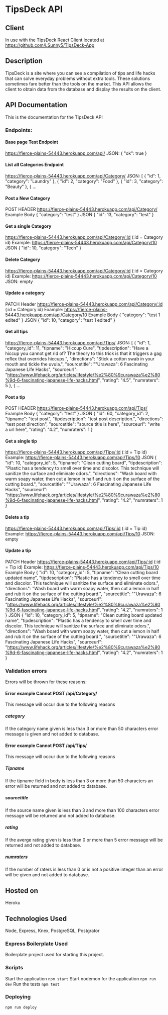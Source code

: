# TipsDeck API

## Client
In use with the TipsDeck React Client located at https://github.com/LSunny5/TipsDeck-App 

## Description 
TipsDeck is a site where you can see a compilation of tips and life hacks that can solve everyday problems without extra tools.  These solutions sometimes fare better than the tools on the market.  This API allows the client to obtain data  from the database and display the results on the client.  

## API Documentation
This is the documentation for the TipsDeck API

### Endpoints: 
#### Base page Test Endpoint 
https://fierce-plains-54443.herokuapp.com/api/ 
JSON:  { "ok": true }

#### List all Categories Endpoint
https://fierce-plains-54443.herokuapp.com/api/Category/
JSON:  [
    {
        "id": 1,
        "category": "Laundry"
    },
    {
        "id": 2,
        "category": "Food"
    },
    {
        "id": 3,
        "category": "Beauty"
    },
    {   ...

#### Post a New Category
POST HEADER https://fierce-plains-54443.herokuapp.com/api/Category/ 
Example Body 
{ 
	"category": "test"
}
JSON 
{
    "id": 13,
    "category": "test"
}

#### Get a single Category
https://fierce-plains-54443.herokuapp.com/api/Category/:id (:id = Category id) 
Example: 
https://fierce-plains-54443.herokuapp.com/api/Category/10
JSON 
{
    "id": 10,
    "category": "Tech"
}

#### Delete Category
https://fierce-plains-54443.herokuapp.com/api/Category/:id (:id = Category id) 
Example: 
https://fierce-plains-54443.herokuapp.com/api/Category/10
JSON: empty

#### Update a category
PATCH Header https://fierce-plains-54443.herokuapp.com/api/Category/:id (:id = Category id) 
Example: 
https://fierce-plains-54443.herokuapp.com/api/Category/10
Example Body 
{ 
	"category": "test 1 edited"
}
JSON 
{
    "id": 10,
    "category": "test 1 edited"
}

#### Get all tips
https://fierce-plains-54443.herokuapp.com/api/Tips/
JSON:  [
    {
        "id": 1,
        "category_id": 11,
        "tipname": "Hiccup Cure",
        "tipdescription": "Have a hiccup you cannot get rid of?  The theory to this trick is that it triggers a gag reflex that overrides hiccups.",
        "directions": "Stick a cotton swab in your mouth and tickle the uvula.",
        "sourcetitle": "\"Urawaza\": 6 Fascinating Japanese Life Hacks",
        "sourceurl": "https://www.lifehack.org/articles/lifestyle/%e2%80%9curawaza%e2%80%9d-6-fascinating-japanese-life-hacks.html",
        "rating": "4.5",
        "numraters": 5
    },
    {   ...

#### Post a tip
POST HEADER https://fierce-plains-54443.herokuapp.com/api/Tips/ 
Example Body 
{ 
	"category": "test"
}
JSON 
{
    "id": 60,
    "category_id": 2,
    "tipname": "test post",
    "tipdescription": "test post description.",
    "directions": "test post direction",
    "sourcetitle": "source title is here",
    "sourceurl": "write a url here",
    "rating": "4.2",
    "numraters": 1
}

#### Get a single tip 
https://fierce-plains-54443.herokuapp.com/api/Tips/:id (:id = Tip id) 
Example: 
https://fierce-plains-54443.herokuapp.com/api/Tips/10
JSON 
{
    "id": 10,
    "category_id": 5,
    "tipname": "Clean cutting board",
    "tipdescription": "Plastic has a tendency to smell over time and discolor.  This technique will sanitize the surface and eliminate odors.",
    "directions": "Wash board with warm soapy water, then cut a lemon in half and rub it on the surface of the cutting board.",
    "sourcetitle": "\"Urawaza\": 6 Fascinating Japanese Life Hacks",
    "sourceurl": "https://www.lifehack.org/articles/lifestyle/%e2%80%9curawaza%e2%80%9d-6-fascinating-japanese-life-hacks.html",
    "rating": "4.2",
    "numraters": 1
}

#### Delete a tip
https://fierce-plains-54443.herokuapp.com/api/Tips/:id (:id = Tip id) 
Example: 
https://fierce-plains-54443.herokuapp.com/api/Tips/10
JSON: empty

#### Update a tip
PATCH Header https://fierce-plains-54443.herokuapp.com/api/Tips/:id (:id = Tip id) 
Example: 
https://fierce-plains-54443.herokuapp.com/api/Tips/10
Example Body 
{ 
	"id": 10,
    "category_id": 5,
    "tipname": "Clean cutting board updated name",
    "tipdescription": "Plastic has a tendency to smell over time and discolor.  This technique will sanitize the surface and eliminate odors.",
    "directions": "Wash board with warm soapy water, then cut a lemon in half and rub it on the surface of the cutting board.",
    "sourcetitle": "\"Urawaza\": 6 Fascinating Japanese Life Hacks",
    "sourceurl": "https://www.lifehack.org/articles/lifestyle/%e2%80%9curawaza%e2%80%9d-6-fascinating-japanese-life-hacks.html",
    "rating": "4.2",
    "numraters": 1
}
JSON 
{
    "id": 10,
    "category_id": 5,
    "tipname": "Clean cutting board  updated name",
    "tipdescription": "Plastic has a tendency to smell over time and discolor.  This technique will sanitize the surface and eliminate odors.",
    "directions": "Wash board with warm soapy water, then cut a lemon in half and rub it on the surface of the cutting board.",
    "sourcetitle": "\"Urawaza\": 6 Fascinating Japanese Life Hacks",
    "sourceurl": "https://www.lifehack.org/articles/lifestyle/%e2%80%9curawaza%e2%80%9d-6-fascinating-japanese-life-hacks.html",
    "rating": "4.2",
    "numraters": 1
}

### Validation errors 
Errors will be thrown for these reasons: 

#### Error example Cannot POST /api/Category/
This message will occur due to the following reasons
##### category
If the category name given is less than 3 or more than 50 characters error message is given and not added to database.  

#### Error example Cannot POST /api/Tips/
This message will occur due to the following reasons
##### Tipname
If the tipname field in body is less than 3 or more than 50 characters an error will be returned and not added to database.  

##### sourcetitle
If the source name given is less than 3 and more than 100 characters error message will be returned and not added to database.  

##### rating
If the averge rating given is less than 0 or more than 5 error message will be returned and not added to database.  

##### numraters
If the number of raters is less than 0 or is not a positive integer than an error will be given and not added to database.  

## Hosted on 
Heroku

## Technologies Used
Node, Express, Knex, PostgreSQL, Postgrator

### Express Boilerplate Used
Boilerplate project used for starting this project.

### Scripts
Start the application `npm start`
Start nodemon for the application `npm run dev`
Run the tests `npm test`

### Deploying
`npm run deploy`